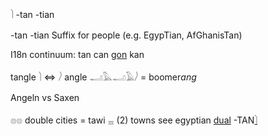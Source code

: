 𓌙 -tan -tian  

-tan -tian Suffix for people (e.g. EgypTian, AfGhanisTan)  

I18n continuum: tan can [gon](gon) kan  

tangle 𓌙 ⇔ 𓌚 angle  𓂝𓅓𓂝𓄿𓌚 = boomer*ang*  

Angeln vs Saxen  

𓊖𓊖 double cities = tawi 𓈇 (2) towns see egyptian [dual](Dual) -TAN[𓌙](𓌙)  
